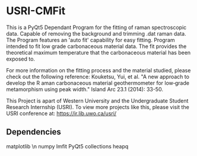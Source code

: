 # USRI-CMFit
This is a PyQt5 Dependant Program for the fitting of raman spectroscopic data. 
Capable of removing the background and trimming .dat raman data. 
The Program features an 'auto fit' capability for easy fitting. 
Program intended to fit low grade carbonaceous material data. 
The fit provides the theoretical maximum temperature that the carbonaceous material has been exposed to.

For more information on the fitting process and the material studied, please check out the following reference: 
Kouketsu, Yui, et al. "A new approach to develop the R aman carbonaceous material geothermometer for low‐grade metamorphism using peak width." Island Arc 23.1 (2014): 33-50. 

This Project is apart of Western University and the Undergraduate Student Research Internship (USRI). 
To view more projects like this, please visit the USRI conference at: https://ir.lib.uwo.ca/usri/

## Dependencies

matplotlib \n
numpy
lmfit
PyQt5
collections
heapq
